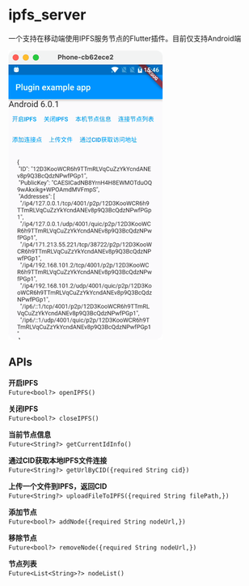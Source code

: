 # ipfs_server

一个支持在移动端使用IPFS服务节点的Flutter插件。目前仅支持Android端

![Demo主页](img.png)


## APIs

<b>开启IPFS</b>
<br>
`Future<bool?> openIPFS()`

<b>关闭IPFS</b>
<br>
`Future<bool?> closeIPFS() `

<b>当前节点信息</b>
<br>
`Future<String?> getCurrentIdInfo()`

<b>通过CID获取本地IPFS文件连接</b>
<br>
`Future<String?> getUrlByCID({required String cid}) `

<b>上传一个文件到IPFS，返回CID</b>
<br>
`Future<String?> uploadFileToIPFS({required String filePath,}) `

<b>添加节点</b>
<br>
`Future<bool?> addNode({required String nodeUrl,})`

<b>移除节点</b>
<br>
`Future<bool?> removeNode({required String nodeUrl,})`

<b>节点列表</b>
<br>
`Future<List<String>?> nodeList() `





